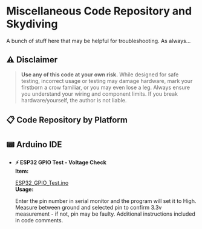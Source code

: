 # Miscellaneous Code Repository and Skydiving

A bunch of stuff here that may be helpful for troubleshooting.
As always...

## ⚠️ Disclaimer
> **Use any of this code at your own risk.** While designed for safe testing, incorrect usage or testing may damage hardware, mark your firstborn a crow familiar, or you may even lose a leg. Always ensure you understand your wiring and component limits. If you break hardware/yourself, the author is not liable.



## 📋 Code Repository by Platform

## 📟 Arduino IDE

- **⚡ ESP32 GPIO Test - Voltage Check**  
  **Item:**
  
    [ESP32_GPIO_Test.ino](https://github.com/DisasterofPuppets/Miscellaneous-Code/blob/main/ESP32_GPIO_Test.ino)  
  **Usage:**
  
    Enter the pin number in serial monitor and the program will set it to High. Measure between ground and selected pin to confirm 3.3v measurement - if not, pin may be faulty.
    Additional instructions included in code  comments.
